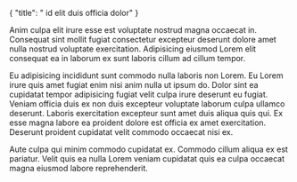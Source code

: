 {
  "title": " id elit duis officia dolor"
}

Anim culpa elit irure esse est voluptate nostrud magna occaecat in. Consequat sint mollit fugiat consectetur excepteur deserunt dolore amet nulla nostrud voluptate exercitation. Adipisicing eiusmod Lorem elit consequat ea in laborum ex sunt laboris cillum ad cillum tempor.

Eu adipisicing incididunt sunt commodo nulla laboris non Lorem. Eu Lorem irure quis amet fugiat enim nisi anim nulla ut ipsum do. Dolor sint ea cupidatat tempor adipisicing fugiat velit culpa irure deserunt eu fugiat. Veniam officia duis ex non duis excepteur voluptate laborum culpa ullamco deserunt. Laboris exercitation excepteur sunt amet duis aliqua quis qui. Ex esse magna labore ea proident dolore est officia ex amet exercitation. Deserunt proident cupidatat velit commodo occaecat nisi ex.

Aute culpa qui minim commodo cupidatat ex. Commodo cillum aliqua ex est pariatur. Velit quis ea nulla Lorem veniam cupidatat quis ea culpa occaecat magna eiusmod labore reprehenderit.